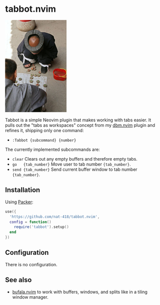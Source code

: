 tabbot.nvim
===========

![Abbot of Cui Yun Gong monastery plays Xiangqi](./abbot.jpg)

Tabbot is a simple Neovim plugin that makes working with tabs easier.
It pulls out the "tabs as workspaces" concept from my 
[dbm.nvim](https://github.com/nat-418/dbm.nvim) plugin and refines it,
shipping only one command:

* `:Tabbot {subcommand} {number}`

The currently implemented subcommands are:
* `clear`             Clears out any empty buffers and therefore empty tabs.
* `go   {tab_number}` Move user to tab number `{tab_number}`.
* `send {tab_number}` Send current buffer window to tab number `{tab_number}`.

Installation
------------

Using [Packer](https://github.com/wbthomason/packer.nvim):
```lua
use({
  'https://github.com/nat-418/tabbot.nvim',
  config = function()
    require('tabbot').setup()
  end
})
```

Configuration
-------------

There is no configuration.

See also
--------

* [bufala.nvim](https://github.com/nat-418/bufala.nvim) to work with buffers,
  windows, and splits like in a tiling window manager.
